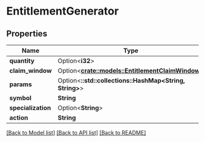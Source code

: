 # EntitlementGenerator

## Properties

Name | Type | Description | Notes
------------ | ------------- | ------------- | -------------
**quantity** | Option<**i32**> |  | [optional]
**claim_window** | Option<[**crate::models::EntitlementClaimWindow**](EntitlementClaimWindow.md)> |  | [optional]
**params** | Option<**::std::collections::HashMap<String, String>**> |  | [optional]
**symbol** | **String** |  | 
**specialization** | Option<**String**> |  | [optional]
**action** | **String** |  | 

[[Back to Model list]](../README.md#documentation-for-models) [[Back to API list]](../README.md#documentation-for-api-endpoints) [[Back to README]](../README.md)


